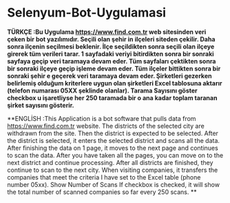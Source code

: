 # Selenyum-Bot-Uygulamasi
**TÜRKÇE :Bu Uygulama https://www.find.com.tr web sitesinden veri çeken bir bot yazılımıdır. Seçili olan şehir in ilçeleri siteden çekilir. Daha sonra ilçenin seçilmesi beklenir. İlçe seçildikten sonra seçili olan ilçeye girerek tüm verileri tarar. 1 sayfadaki veriyi bitirdikten sonra bir sonraki sayfaya geçip veri taramaya devam eder. Tüm sayfaları çektikten sonra bir sonraki ilçeye geçip işleme devam eder. Tüm ilçeler bittikten sonra bir sonraki şehir e geçerek veri taramaya devam eder. Şirketleri gezerken belirlemiş olduğum kriterlere uygun olan şirketleri Excel tablosuna aktarır (telefon numarası 05XX şeklinde olanlar). Tarama Sayısını göster checkbox u işaretliyse her 250 taramada bir o ana kadar toplam taranan şirket sayısını gösterir.**

**ENGLİSH :This Application is a bot software that pulls data from https://www.find.com.tr website. The districts of the selected city are withdrawn from the site. Then the district is expected to be selected. After the district is selected, it enters the selected district and scans all the data. After finishing the data on 1 page, it moves to the next page and continues to scan the data. After you have taken all the pages, you can move on to the next district and continue processing. After all districts are finished, they continue to scan to the next city. When visiting companies, it transfers the companies that meet the criteria I have set to the Excel table (phone number 05xx). Show Number of Scans If checkbox is checked, it will show the total number of scanned companies so far every 250 scans.
**
